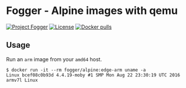 # Fogger - Alpine images with qemu
[![Project Fogger](https://img.shields.io/badge/project-fogger-78a300.svg)](http://fogger.io)
[![License](https://img.shields.io/badge/license-MIT-78a300.svg)](LICENSE)
[![Docker pulls](https://img.shields.io/docker/pulls/fogger/alpine.svg?label=docker)](https://hub.docker.com/r/fogger/alpine)

## Usage

Run an `arm` image from your `amd64` host.

```
$ docker run -it --rm fogger/alpine:edge-arm uname -a
Linux bcef08c0b93d 4.4.19-moby #1 SMP Mon Aug 22 23:30:19 UTC 2016 armv7l Linux
```


